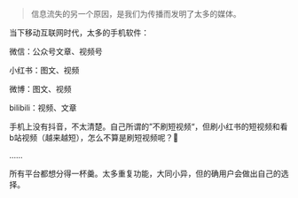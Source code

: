 > 信息流失的另一个原因，是我们为传播而发明了太多的媒体。

当下移动互联网时代，太多的手机软件：

微信：公众号文章、视频号

小红书：图文、视频

微博：图文、视频

bilibili：视频、文章

手机上没有抖音，不太清楚。自己所谓的”不刷短视频“，但刷小红书的短视频和看b站视频（越来越短），怎么不算是刷短视频呢？🥲

……

所有平台都想分得一杯羹。太多重复功能，大同小异，但的确用户会做出自己的选择。